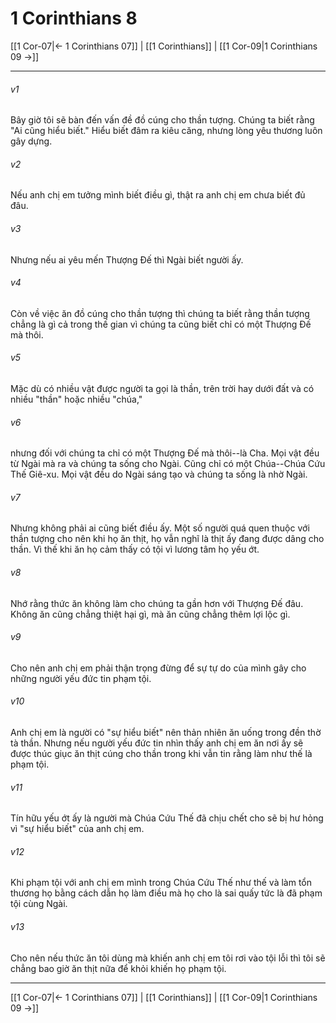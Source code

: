 # 1 Corinthians 8

[[1 Cor-07|← 1 Corinthians 07]] | [[1 Corinthians]] | [[1 Cor-09|1 Corinthians 09 →]]
***



###### v1 
Bây giờ tôi sẽ bàn đến vấn đề đồ cúng cho thần tượng. Chúng ta biết rằng "Ai cũng hiểu biết." Hiểu biết đâm ra kiêu căng, nhưng lòng yêu thương luôn gây dựng. 

###### v2 
Nếu anh chị em tưởng mình biết điều gì, thật ra anh chị em chưa biết đủ đâu. 

###### v3 
Nhưng nếu ai yêu mến Thượng Đế thì Ngài biết người ấy. 

###### v4 
Còn về việc ăn đồ cúng cho thần tượng thì chúng ta biết rằng thần tượng chẳng là gì cả trong thế gian vì chúng ta cũng biết chỉ có một Thượng Đế mà thôi. 

###### v5 
Mặc dù có nhiều vật được người ta gọi là thần, trên trời hay dưới đất và có nhiều "thần" hoặc nhiều "chúa," 

###### v6 
nhưng đối với chúng ta chỉ có một Thượng Đế mà thôi--là Cha. Mọi vật đều từ Ngài mà ra và chúng ta sống cho Ngài. Cũng chỉ có một Chúa--Chúa Cứu Thế Giê-xu. Mọi vật đều do Ngài sáng tạo và chúng ta sống là nhờ Ngài. 

###### v7 
Nhưng không phải ai cũng biết điều ấy. Một số người quá quen thuộc với thần tượng cho nên khi họ ăn thịt, họ vẫn nghĩ là thịt ấy đang được dâng cho thần. Vì thế khi ăn họ cảm thấy có tội vì lương tâm họ yếu ớt. 

###### v8 
Nhớ rằng thức ăn không làm cho chúng ta gần hơn với Thượng Đế đâu. Không ăn cũng chẳng thiệt hại gì, mà ăn cũng chẳng thêm lợi lộc gì. 

###### v9 
Cho nên anh chị em phải thận trọng đừng để sự tự do của mình gây cho những người yếu đức tin phạm tội. 

###### v10 
Anh chị em là người có "sự hiểu biết" nên thản nhiên ăn uống trong đền thờ tà thần. Nhưng nếu người yếu đức tin nhìn thấy anh chị em ăn nơi ấy sẽ được thúc giục ăn thịt cúng cho thần trong khi vẫn tin rằng làm như thế là phạm tội. 

###### v11 
Tín hữu yếu ớt ấy là người mà Chúa Cứu Thế đã chịu chết cho sẽ bị hư hỏng vì "sự hiểu biết" của anh chị em. 

###### v12 
Khi phạm tội với anh chị em mình trong Chúa Cứu Thế như thế và làm tổn thương họ bằng cách dẫn họ làm điều mà họ cho là sai quấy tức là đã phạm tội cùng Ngài. 

###### v13 
Cho nên nếu thức ăn tôi dùng mà khiến anh chị em tôi rơi vào tội lỗi thì tôi sẽ chẳng bao giờ ăn thịt nữa để khỏi khiến họ phạm tội.

***
[[1 Cor-07|← 1 Corinthians 07]] | [[1 Corinthians]] | [[1 Cor-09|1 Corinthians 09 →]]
